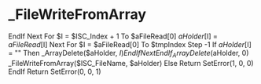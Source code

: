 # _FileWriteFromArray
 EndIf    Next    For $I = $ISC_Index + 1 To $aFileRead[0]     $aHolder[$I] = $aFileRead[$I]    Next    For $I = $aFileRead[0] To $tmpIndex Step -1     If $aHolder[$I] = "" Then      _ArrayDelete($aHolder, $I)     EndIf    Next   EndIf   _ArrayDelete($aHolder, 0)   _FileWriteFromArray($ISC_FileName, $aHolder)  Else   Return SetError(1, 0, 0)  EndIf  Return SetError(0, 0, 1)
